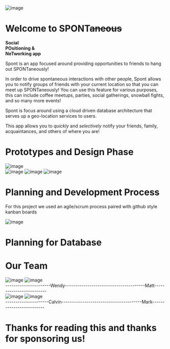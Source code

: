 ![image](https://github.com/SVLTco/Spont-Website/blob/master/assets/spont_logo_ver14.png?raw=true)

# Welcome to SPONT~~aneous~~

**Social**  
**POsitioning &**  
**NeTworking app**  

Spont is an app focused around providing opportunities to friends to hang out SPONTaneously!

In order to drive spontaneous interactions with other people, Spont allows you to notify groups of friends with your current location so that you can meet up SPONTaneously! You can use this feature for various purposes, this can include coffee meetups, parties, social gatherings, snowball fights, and so many more events!

Spont is focus around using a cloud driven database architecture that serves up a geo-location services to users.

This app allows you to _quickly_ and _selectively_ notify your friends, family, acquaintances, and others of where you are!

# Prototypes and Design Phase

![image](https://github.com/SVLTco/Spont-Website/blob/master/assets/maps_view.png?raw=true)  
![image](https://github.com/SVLTco/Spont-Website/blob/master/assets/spont_loading_view.png?raw=true)
![image](https://github.com/SVLTco/Spont-Website/blob/master/assets/friend_view.png?raw=true)
![image](https://github.com/SVLTco/Spont-Website/blob/master/assets/create_group_view.png?raw=true)

# Planning and Development Process

For this project we used an agile/scrum process paired with github style kanban boards

![image](https://github.com/SVLTco/Spont-Website/blob/master/assets/development_process_kanban.png?raw=true)

# Planning for Database

# Our Team
![image](https://github.com/SVLTco/Spont-Website/blob/master/assets/wendy1.jpg?raw=true) ![image](https://github.com/SVLTco/Spont-Website/blob/master/assets/matt1.jpg?raw=true)  
----------------------Wendy---------------------------------------Matt-------------------------  
![image](https://github.com/SVLTco/Spont-Website/blob/master/assets/calvin1.jpg?raw=true) ![image](https://github.com/SVLTco/Spont-Website/blob/master/assets/mark1.jpg?raw=true)  
---------------------Calvin---------------------------------------Mark-------------------------
# Thanks for reading this and thanks for sponsoring us!
